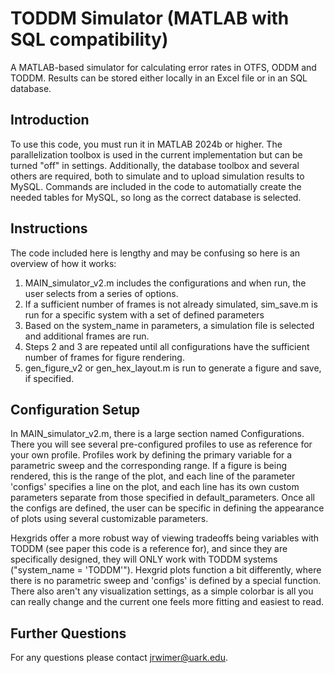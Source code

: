 # TODDM Simulator (MATLAB with SQL compatibility)
A MATLAB-based simulator for calculating error rates in OTFS, ODDM and TODDM.
Results can be stored either locally in an Excel file or in an SQL database.

## Introduction
To use this code, you must run it in MATLAB 2024b or higher. The parallelization toolbox is used in the current implementation but can be turned "off" in settings. Additionally, the database toolbox and several others are required, both to simulate and to upload simulation results to MySQL. Commands are included in the code to automatially create the needed tables for MySQL, so long as the correct database is selected.

## Instructions
The code included here is lengthy and may be confusing so here is an overview of how it works:

1. MAIN_simulator_v2.m includes the configurations and when run, the user selects from a series of options.
2. If a sufficient number of frames is not already simulated, sim_save.m is run for a specific system with a set of defined parameters
3. Based on the system_name in parameters, a simulation file is selected and additional frames are run.
4. Steps 2 and 3 are repeated until all configurations have the sufficient number of frames for figure rendering.
5. gen_figure_v2 or gen_hex_layout.m is run to generate a figure and save, if specified.

## Configuration Setup
In MAIN_simulator_v2.m, there is a large section named Configurations. There you will see several pre-configured profiles to use as reference for your own profile. Profiles work by defining the primary variable for a parametric sweep and the corresponding range. If a figure is being rendered, this is the range of the plot, and each line of the parameter 'configs' specifies a line on the plot, and each line has its own custom parameters separate from those specified in default_parameters. Once all the configs are defined, the user can be specific in defining the appearance of plots using several customizable parameters.

Hexgrids offer a more robust way of viewing tradeoffs being variables with TODDM (see paper this code is a reference for), and since they are specifically designed, they will ONLY work with TODDM systems ("system_name = 'TODDM'"). Hexgrid plots function a bit differently, where there is no parametric sweep and 'configs' is defined by a special function. There also aren't any visualization settings, as a simple colorbar is all you can really change and the current one feels more fitting and easiest to read.

## Further Questions
For any questions please contact jrwimer@uark.edu.
